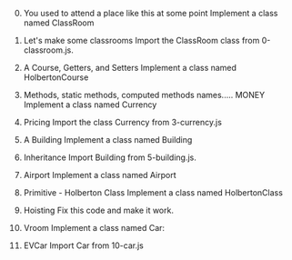 0. You used to attend a place like this at some point
Implement a class named ClassRoom


1. Let's make some classrooms
Import the ClassRoom class from 0-classroom.js.

2. A Course, Getters, and Setters
Implement a class named HolbertonCourse


3. Methods, static methods, computed methods names..... MONEY
Implement a class named Currency

4. Pricing
Import the class Currency from 3-currency.js

5. A Building
Implement a class named Building

6. Inheritance
Import Building from 5-building.js.

7. Airport
Implement a class named Airport


8. Primitive - Holberton Class
Implement a class named HolbertonClass


9. Hoisting
Fix this code and make it work.


10. Vroom
Implement a class named Car:


11. EVCar
Import Car from 10-car.js


